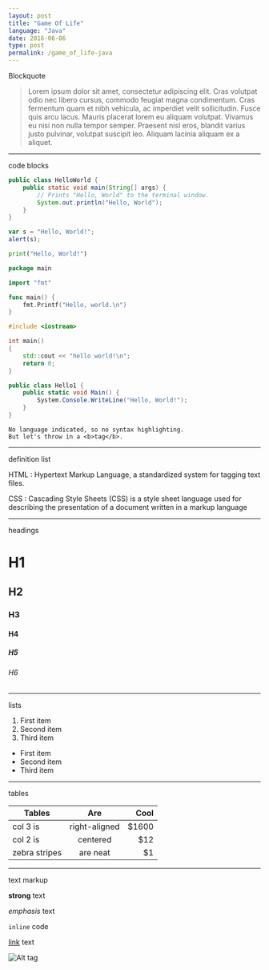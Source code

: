 ```yaml
---
layout: post
title: "Game Of Life"
language: "Java"
date: 2016-06-06
type: post
permalink: /game_of_life-java
---
```


Blockquote

> Lorem ipsum dolor sit amet, consectetur adipiscing elit. Cras volutpat odio nec libero cursus, commodo feugiat magna condimentum. Cras fermentum quam et nibh vehicula, ac imperdiet velit sollicitudin. Fusce quis arcu lacus. Mauris placerat lorem eu aliquam volutpat. Vivamus eu nisi non nulla tempor semper. Praesent nisl eros, blandit varius justo pulvinar, volutpat suscipit leo. Aliquam lacinia aliquam ex a aliquet.

---
code blocks

~~~java
public class HelloWorld {
    public static void main(String[] args) {
        // Prints "Hello, World" to the terminal window.
        System.out.println("Hello, World");
    }
}
~~~

~~~javascript
var s = "Hello, World!";
alert(s);
~~~

~~~python
print("Hello, World!")
~~~

~~~go
package main

import "fmt"

func main() {
	fmt.Printf("Hello, world.\n")
}
~~~

~~~c++
#include <iostream>

int main()
{
	std::cout << "hello world!\n";
	return 0;
}
~~~


~~~c#
public class Hello1 {
	public static void Main() {
		System.Console.WriteLine("Hello, World!");
	}
}
~~~


~~~
No language indicated, so no syntax highlighting. 
But let's throw in a <b>tag</b>.
~~~

---
definition list

HTML
: Hypertext Markup Language, a standardized system for tagging text files.

CSS
: Cascading Style Sheets (CSS) is a style sheet language used for describing the presentation of a document written in a markup language

---
headings

# H1

## H2

### H3

#### H4

##### H5

###### H6

---
lists

1. First item
2. Second item
3. Third item

* First item
* Second item
* Third item

---
tables

| Tables        | Are           | Cool  |
| ------------- |:-------------:| -----:|
| col 3 is      | right-aligned | $1600 |
| col 2 is      | centered      |   $12 |
| zebra stripes | are neat      |    $1 |

---
text markup

**strong** text

_emphasis_ text

`inline` code

[link](http://jekyllrb.com) text

![Alt tag](/path/to/image.jpg)

